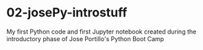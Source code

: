 # 02-josePy-introstuff
My first Python code and first Jupyter notebook created during the introductory phase of Jose Portillo's Python Boot Camp
